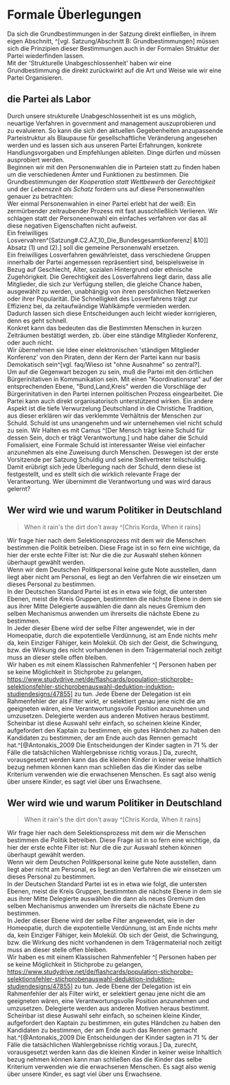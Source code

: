 # Formale Überlegungen

Da sich die Grundbestimmungen in der Satzung direkt einfließen, in ihrem eigen Abschnitt, ^[vgl. Satzung/Abschnitt B: Grundbestimmungen] müssen sich die Prinzipien dieser Bestimmungen auch in der Formalen Struktur der Partei wiederfinden lassen.  
Mit der 'Strukturelle Unabgeschlossenheit' haben wir eine Grundbestimmung die direkt zurückwirkt auf die Art und Weise wie wir eine Partei Organisieren.  


## die Partei als Labor

Durch unsere strukturelle Unabgeschlossenheit ist es uns möglich, neuartige Verfahren in government and management auszuprobieren und zu evaluieren. So kann die sich den aktuellen Gegebenheiten anzupassende Parteistruktur als Blaupause für gesellschaftliche Veränderung angesehen werden und es lassen sich aus unseren Partei Erfahrungen, konkrete Handlungsvorgaben und Empfehlungen ableiten. Dinge dürfen und müssen ausprobiert werden.  
Beginnen wir mit den Personenwahlen die in Parteien statt zu finden haben um die verschiedenen Ämter und Funktionen zu bestimmen. Die Grundbestimmungen der _Kooperation statt Wettbewerb_ der _Gerechtigkeit_ und der _Lebenszeit als Schatz_ fordern uns auf diese Personenwahlen genauer zu betrachten:  
Wer einmal Personenwahlen in einer Partei erlebt hat der weiß: Ein zermürbender zeitraubender Prozess mit fast ausschließlich Verlieren. Wir schlagen statt der Personenenwahl ein einfaches verfahren vor das all diese negativen Eigenschaften nicht aufweist.  
Ein freiwilliges Losvervahren^[Satzung#.C2.A7_10_Die_Bundesgesamtkonferenz| &10]] Absatz (1) und (2).] soll die gemeine Personenwahl ersetzen.  
Ein freiwilliges Losverfahren gewährleistet, dass verschiedene Gruppen innerhalb der Partei angemessen repräsentiert sind, beispielsweise in Bezug auf Geschlecht, Alter, sozialen Hintergrund oder ethnische Zugehörigkeit. Die Gerechtigkeit des Losverfahrens liegt darin, dass alle Mitglieder, die sich zur Verfügung stellen, die gleiche Chance haben, ausgewählt zu werden, unabhängig von ihren persönlichen Netzwerken oder ihrer Popularität. Die Schnelligkeit des Losverfahrens trägt zur Effizienz bei, da zeitaufwändige Wahlkämpfe vermieden werden.  
Dadurch lassen sich diese Entscheidungen auch leicht wieder korrigieren, denn es geht schnell.  
Konkret kann das bedeuten das die Bestimmten Menschen in kurzen Zeiträumen bestätigt werden, zb. über eine ständige Mitglieder Konferenz, oder auch nicht.  
Wir übernehmen sie Idee einer elektronischen 'ständigen Mitglieder Konferenz' von den Piraten, denn der Kern der Partei kann nur basis Demokatisch sein^[vgl. faq/Wieso ist "ohne Ausnahme" so zentral?].  
Um auf die Gegenwart bezogen zu sein, muß die Partei mit den örtlichen Bürgerinitativen in Kommunikation sein. Mit einen "Koordinationsrat" auf der entsprechenden Ebene, "Bund,Land,Kreis" werden die Vorschläge der Bürgerinitativen in den Partei internen politischen Prozess eingearbeitet. Die Partei kann auch direkt organisatorisch unterstützend wirken.
Ein andere Aspekt ist die tiefe Verwurzelung Deutschland in die Christiche Tradition, aus dieser erklären wir das verklemmte Verhältnis der Menschen zur Schuld. Schuld ist uns unangenehm und wir unternehemen viel nicht schuld zu sein. Wir Halten es mit Camus ^[Der Mensch trägt keine Schuld für dessen Sein, doch er trägt Verantwortung.] und habe daher die Schuld Fomalisiert, eine Formale Schuld ist interessanter Weise viel einfacher anzunehmen als eine Zuweisung durch Menschen. Deswegen ist der erste Vorsitzende per Satzung Schuldig und seine Stellvertreter teilschuldig. Damit erübrigt sich jede Überlegung nach der Schuld, denn diese ist festgestellt, und es stellt sich die wirklich relevante Frage der Verantwortung. Wer übernimmt die Verantwortung und was wird daraus gelernt?  

## Wer wird wie und warum Politiker in Deutschland

> When it rain's 
the dirt don't away ^[Chris Korda, When it rains]

Wir frage hier nach dem Selektionsprozess mit dem wir die Menschen bestimmen die Politik betreiben. Diese Frage ist in so fern eine wichtige, da hier der erste echte Filter ist: Nur die die zur Auswahl stehen können überhaupt gewählt werden.  
Wenn wir dem Deutschen Politkpersonal keine gute Note ausstellen, dann liegt aber nicht am Personal, es liegt an den Verfahren die wir einsetzen um dieses Personal zu bestimmen.  
In der Deutschen Standard Partei ist es in etwa wie folgt, die untersten Ebenen, meist die Kreis Gruppen, bestimmten die nächste Ebene in dem sie aus ihrer Mitte Delegierte auswählen die dann als neues Gremium den selben Mechanismus anwenden um ihrerseits die nächste Ebene zu bestimmen.  
In Jeder dieser Ebene wird der selbe Filter angewendet, wie in der Homeopatie, durch die expotentielle Verdünnung, ist am Ende nichts mehr da, kein Einziger Fähiger, kein Molekül. Ob sich der Geist, die Schwingung, bzw. die Wirkung des nicht vorhandenen in dem Trägermaterial noch zeitigt muss an dieser stelle offen bleiben.  
Wir haben es mit einem Klassischen Rahmenfehler ^[ Personen haben per se keine Möglichkeit in Stichprobe zu gelangen, https://www.studydrive.net/de/flashcards/population-stichprobe-selektionsfehler-stichprobenauswahl-deduktion-induktion-studiendesigns/47855] zu tun. Jede Ebene der Delegation ist ein Rahmenfehler der als Filter wirkt, er selektiert genau jene nicht die am geeigneten wären, eine Verantwortungsvolle Position anzunehmen und umzusetzen. Delegierte werden aus anderen Motiven heraus bestimmt.  
Scheinbar ist diese Auswahl sehr einfach, so scheinen kleine Kinder, aufgefordert den Kaptain zu bestimmen, ein gutes Händchen zu haben den Kandidaten zu bestimmen, der am Ende auch das Rennen gemacht hat.^[@Antonakis_2009 Die Entscheidungen der Kinder sagten in 71 % der Fälle die tatsächlichen Wahlergebnisse richtig voraus.] Da, zurecht, vorausgesetzt werden kann das die kleinen Kinder in keiner weise Inhaltlich bezug nehmen können kann man schließen das die Kinder das selbe Kriterium verwenden wie die erwachsenen Menschen. Es sagt also wenig über unsere Kinder, es sagt viel über uns Erwachsene.  



## Wer wird wie und warum Politiker in Deutschland

> When it rain's 
the dirt don't away ^[Chris Korda, When it rains]

Wir frage hier nach dem Selektionsprozess mit dem wir die Menschen bestimmen die Politik betreiben. Diese Frage ist in so fern eine wichtige, da hier der erste echte Filter ist: Nur die die zur Auswahl stehen können überhaupt gewählt werden.  
Wenn wir dem Deutschen Politkpersonal keine gute Note ausstellen, dann liegt aber nicht am Personal, es liegt an den Verfahren die wir einsetzen um dieses Personal zu bestimmen.  
In der Deutschen Standard Partei ist es in etwa wie folgt, die untersten Ebenen, meist die Kreis Gruppen, bestimmten die nächste Ebene in dem sie aus ihrer Mitte Delegierte auswählen die dann als neues Gremium den selben Mechanismus anwenden um ihrerseits die nächste Ebene zu bestimmen.  
In Jeder dieser Ebene wird der selbe Filter angewendet, wie in der Homeopatie, durch die expotentielle Verdünnung, ist am Ende nichts mehr da, kein Einziger Fähiger, kein Molekül. Ob sich der Geist, die Schwingung, bzw. die Wirkung des nicht vorhandenen in dem Trägermaterial noch zeitigt muss an dieser stelle offen bleiben.  
Wir haben es mit einem Klassischen Rahmenfehler ^[ Personen haben per se keine Möglichkeit in Stichprobe zu gelangen, https://www.studydrive.net/de/flashcards/population-stichprobe-selektionsfehler-stichprobenauswahl-deduktion-induktion-studiendesigns/47855] zu tun. Jede Ebene der Delegation ist ein Rahmenfehler der als Filter wirkt, er selektiert genau jene nicht die am geeigneten wären, eine Verantwortungsvolle Position anzunehmen und umzusetzen. Delegierte werden aus anderen Motiven heraus bestimmt.  
Scheinbar ist diese Auswahl sehr einfach, so scheinen kleine Kinder, aufgefordert den Kaptain zu bestimmen, ein gutes Händchen zu haben den Kandidaten zu bestimmen, der am Ende auch das Rennen gemacht hat.^[@Antonakis_2009 Die Entscheidungen der Kinder sagten in 71 % der Fälle die tatsächlichen Wahlergebnisse richtig voraus.] Da, zurecht, vorausgesetzt werden kann das die kleinen Kinder in keiner weise Inhaltlich bezug nehmen können kann man schließen das die Kinder das selbe Kriterium verwenden wie die erwachsenen Menschen. Es sagt also wenig über unsere Kinder, es sagt viel über uns Erwachsene.  



